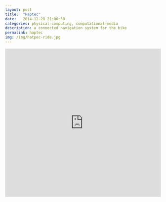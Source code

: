 ```yaml
---
layout: post
title:  "Haptec"
date:   2014-12-20 21:00:30
categories: physical-computing, computational-media
description: a connected navigation system for the bike
permalink: haptec
img: /img/hatpec-ride.jpg
---
```

<div>
	<iframe width="100%" height="480" src="https://www.youtube.com/embed/MspImczjQ5Q" frameborder="0" allowfullscreen></iframe>
</div>

 <!-- <img src="{{post.img}}" class="img-responsive" alt="Responsive image"> -->

<!-- Check out the [Jekyll docs][jekyll] for more info on how to get the most out of Jekyll. File all bugs/feature requests at [Jekyll’s GitHub repo][jekyll-gh]. If you have questions, you can ask them on [Jekyll’s dedicated Help repository][jekyll-help]. -->

[jekyll]:      http://jekyllrb.com
[jekyll-gh]:   https://github.com/jekyll/jekyll
[jekyll-help]: https://github.com/jekyll/jekyll-help
